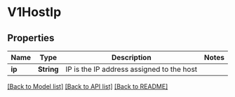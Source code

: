 # V1HostIp

## Properties

Name | Type | Description | Notes
------------ | ------------- | ------------- | -------------
**ip** | **String** | IP is the IP address assigned to the host | 

[[Back to Model list]](../README.md#documentation-for-models) [[Back to API list]](../README.md#documentation-for-api-endpoints) [[Back to README]](../README.md)


